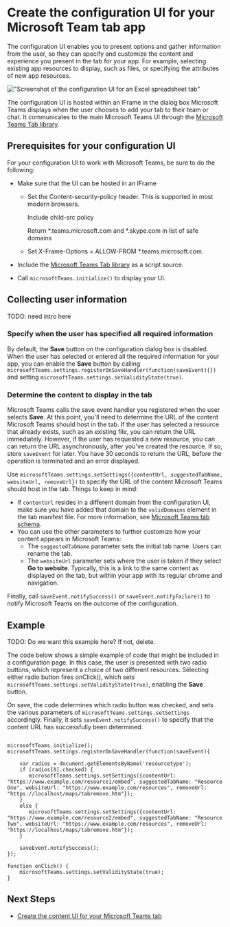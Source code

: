 ﻿# Create the configuration UI for your Microsoft Team tab app

The configuration UI enables you to present options and gather information from the user, so they can specify and customize the content and experience you present in the tab for your app. For example, selecting existing app resources to display, such as files, or specifying the attributes of new app resources.

!["Screenshot of the configuration UI for an Excel spreadsheet tab"](../images/tab_configui.png)

The configuration UI is hosted within an IFrame in the dialog box Microsoft Teams displays when the user chooses to add your tab to their team or chat. It communicates to the main Microsoft Teams UI through the [Microsoft Teams Tab library](https://teamspacewusprodms.blob.core.windows.net/tabframework/0.2/MicrosoftTeams.js).

## Prerequisites for your configuration UI

For your configuration UI to work with Microsoft Teams, be sure to do the following:

* Make sure that the UI can be hosted in an IFrame
	
	* Set the Content-security-policy header. This is supported in most modern browsers.
		
		Include child-src policy

		Return *.teams.microsoft.com  and *.skype.com in list of safe domains
	* Set X-Frame-Options = ALLOW-FROM *.teams.microsoft.com.

* Include the [Microsoft Teams Tab library](https://teamspacewusprodms.blob.core.windows.net/tabframework/0.2/MicrosoftTeams.js) as a script source.
* Call ```microsoftTeams.initialize()``` to display your UI.

## Collecting user information 

TODO: need intro here

### Specify when the user has specified all required information
 
By default, the **Save** button on the configuration dialog box is disabled. When the user has selected or entered all the required information for your app, you can enable the **Save** button by calling ```microsoftTeams.settings.registerOnSaveHandler(function(saveEvent){})``` and setting ```microsoftTeams.settings.setValidityState(true)```.   

### Determine the content to display in the tab

Microsoft Teams calls the save event handler you registered when the user selects **Save**. At this point, you'll need to determine the URL of the content Microsoft Teams should host in the tab. If the user has selected a resource that already exists, such as an existing file, you can return the URL immediately. However, if the user has requested a new resource, you can can return the URL asynchronously, after you've created the resource.  If so, store ```saveEvent``` for later.  You have 30 seconds to return the URL, before the operation is terminated and an error displayed.

Use ```microsoftTeams.settings.setSettings({contentUrl, suggestedTabName, websiteUrl, removeUrl})``` to specify the URL of the content Microsoft Teams should host in the tab. Things to keep in mind:

* If ```contentUrl``` resides in a different domain from the configuration UI, make sure you have added that domain to the ```validDomains``` element in the tab manifest file. For more information, see [Microsoft Teams tab schema](../tab_schema.md).
*  You can use the other parameters to further customize how your content appears in Microsoft Teams:
	*  The ```suggestedTabName``` parameter sets the initial tab name. Users can rename the tab.
	*  The ```websiteUrl``` parameter sets where the user is taken if they select **Go to website**. Typically, this is a link to the same content as displayed on the tab, but within your app with its regular chrome and navigation.

Finally, call ```saveEvent.notifySuccess()``` or ```saveEvent.notifyFailure()``` to notify Microsoft Teams on the outcome of the configuration.

## Example

TODO: Do we want this example here? If not, delete.

The code below shows a simple example of code that might be included in a configuration page. In this case, the user is presented with two radio buttons, which represent a choice of two different resources. Selecting either radio button fires onClick(), which sets ```microsoftTeams.settings.setValidityState(true)```, enabling the **Save** button.

On save, the code determines which radio button was checked, and sets the various parameters of ```microsoftTeams.settings.setSettings``` accordingly. Finally, it sets ```saveEvent.notifySuccess()``` to specify that the content URL has successfully been determined.

```

microsoftTeams.initialize();
microsoftTeams.settings.registerOnSaveHandler(function(saveEvent){
 	  
    var radios = document.getElementsByName('resourcetype');
  	if (radios[0].checked) {
       microsoftTeams.settings.setSettings({contentUrl: "https://www.example.com/resource1/embed", suggestedTabName: "Resource One", websiteUrl: "https://www.example.com/resources", removeUrl: "https://localhost/maps/tabremove.htm"});
  	}
    else {
       microsoftTeams.settings.setSettings({contentUrl: "https://www.example.com/resource2/embed", suggestedTabName: "Resource Two", websiteUrl: "https://www.example.com/resources", removeUrl: "https://localhost/maps/tabremove.htm"});
    }
    
    saveEvent.notifySuccess();
});
 
function onClick() {
    microsoftTeams.settings.setValidityState(true);
}

```

## Next Steps

* [Create the content UI for your Microsoft Teams tab](../createtabcontent.md)

